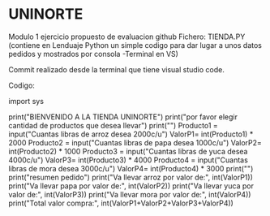 # UNINORTE
Modulo 1 ejercicio propuesto de evaluacion github
Fichero:
TIENDA.PY (contiene en Lenduaje Python un simple codigo para dar lugar a unos datos pedidos y mostrados por consola -Terminal en VS)

Commit realizado desde la terminal que tiene visual studio code.


Codigo:


import sys

print("BIENVENIDO A LA TIENDA UNINORTE")
print("por favor elegir cantidad de productos que desea llevar")
print("")
Producto1 = input("Cuantas libras de arroz desea 2000c/u")
ValorP1= int(Producto1) * 2000
Producto2 = input("Cuantas libras de papa desea 1000c/u")
ValorP2= int(Producto2) * 1000
Producto3 = input("Cuantas libras de yuca desea 4000c/u")
ValorP3= int(Producto3) * 4000
Producto4 = input("Cuantas libras de mora desea 3000c/u")
ValorP4= int(Producto4) * 3000
print("")
print("resumen pedido")
print("Va llevar arroz por valor de:", int(ValorP1))
print("Va llevar papa por valor de:", int(ValorP2))
print("Va llevar yuca por valor de:", int(ValorP3))
print("Va llevar mora por valor de:", int(ValorP4))
print("Total valor compra:", int(ValorP1+ValorP2+ValorP3+ValorP4))
